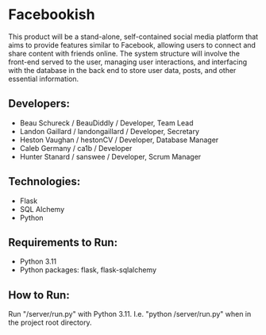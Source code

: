 # Facebookish
This product will be a stand-alone, self-contained social media platform that aims to provide features similar to Facebook, allowing users to connect and share content with friends online. The system structure will involve the front-end served to the user, managing user interactions, and interfacing with the database in the back end to store user data, posts, and other essential information. 

## Developers:
- Beau Schureck / BeauDiddly / Developer, Team Lead
- Landon Gaillard / landongaillard / Developer, Secretary
- Heston Vaughan / hestonCV / Developer, Database Manager
- Caleb Germany / ca1b / Developer
- Hunter Stanard / sanswee / Developer, Scrum Manager

## Technologies:
- Flask
- SQL Alchemy
- Python

## Requirements to Run:
- Python 3.11
- Python packages: flask, flask-sqlalchemy

## How to Run:
Run "/server/run.py" with Python 3.11. I.e. "python /server/run.py" when in the project root directory.